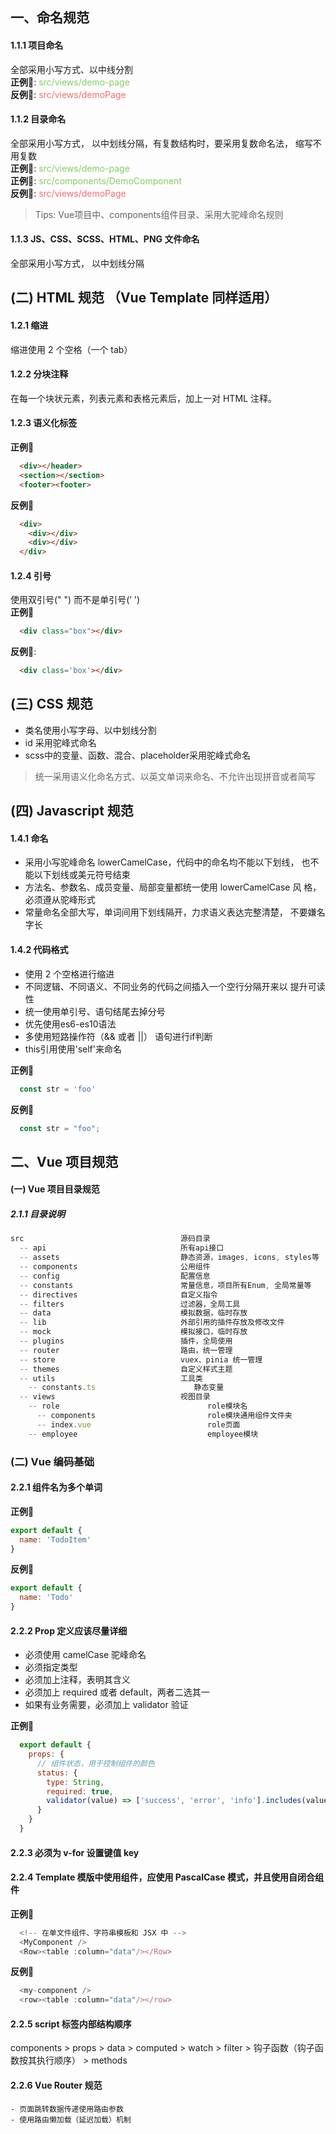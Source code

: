 <!-- ## 编码规范 (阿里) -->

## 一、命名规范

  #### 1.1.1 项目命名
  全部采用小写方式、以中线分割  
  **正例🌰**: <font color="#85ce61">src/views/demo-page</font>  
  **反例🌰**: <font color="#f56c6c">src/views/demoPage</font>  

  #### 1.1.2 目录命名
  全部采用小写方式， 以中划线分隔，有复数结构时，要采用复数命名法， 缩写不用复数  
  **正例🌰**: <font color="#85ce61">src/views/demo-page</font>  
  **正例🌰**: <font color="#85ce61">src/components/DemoComponent</font>  
  **反例🌰**: <font color="#f56c6c">src/views/demoPage</font>  
  > Tips: Vue项目中、components组件目录、采用大驼峰命名规则

  #### 1.1.3 JS、CSS、SCSS、HTML、PNG 文件命名
  全部采用小写方式， 以中划线分隔


## (二) HTML 规范 （Vue Template 同样适用）
  #### 1.2.1 缩进
  缩进使用 2 个空格（一个 tab）

  #### 1.2.2 分块注释
  在每一个块状元素，列表元素和表格元素后，加上一对 HTML 注释。

  #### 1.2.3 语义化标签
  
  **正例🌰**
  ```html
    <div></header>
    <section></section>
    <footer><footer>
  ```

  **反例🌰**
  ```html
    <div>
      <div></div>
      <div></div>
    </div>
  ```

  #### 1.2.4 引号
  使用双引号(" ") 而不是单引号(’ ')   
  **正例🌰**
  ```html
    <div class="box"></div>
  ```

  **反例🌰**:
  ```html
    <div class='box'></div>
  ```

## (三) CSS 规范
  - 类名使用小写字母、以中划线分割
  - id 采用驼峰式命名
  - scss中的变量、函数、混合、placeholder采用驼峰式命名

> 统一采用语义化命名方式、以英文单词来命名、不允许出现拼音或者简写


## (四) Javascript 规范
  #### 1.4.1 命名
  - 采用小写驼峰命名 lowerCamelCase，代码中的命名均不能以下划线， 也不能以下划线或美元符号结束
  - 方法名、参数名、成员变量、局部变量都统一使用 lowerCamelCase 风 格，必须遵从驼峰形式
  - 常量命名全部大写，单词间用下划线隔开，力求语义表达完整清楚， 不要嫌名字长
  
  #### 1.4.2 代码格式
  - 使用 2 个空格进行缩进
  - 不同逻辑、不同语义、不同业务的代码之间插入一个空行分隔开来以 提升可读性
  - 统一使用单引号、语句结尾去掉分号
  - 优先使用es6-es10语法
  - 多使用短路操作符（&& 或者 ||） 语句进行if判断
  - this引用使用'self'来命名


  **正例🌰**
  ```javascript
    const str = 'foo'
  ```
  **反例🌰**
  ```javascript
    const str = "foo";
  ```


## 二、Vue 项目规范

   #### (一) Vue 项目目录规范
  
  ##### 2.1.1 目录说明
  ```javascript
  src                                   源码目录
    -- api                              所有api接口
    -- assets                           静态资源，images, icons, styles等
    -- components                       公用组件
    -- config                           配置信息
    -- constants                        常量信息，项目所有Enum, 全局常量等
    -- directives                       自定义指令
    -- filters                          过滤器，全局工具
    -- data                             模拟数据，临时存放
    -- lib                              外部引用的插件存放及修改文件
    -- mock                             模拟接口，临时存放
    -- plugins                          插件，全局使用
    -- router                           路由，统一管理
    -- store                            vuex、pinia 统一管理
    -- themes                           自定义样式主题
    -- utils                            工具类
      -- constants.ts                      静态变量
    -- views                            视图目录
      -- role                                 role模块名
        -- components                         role模块通用组件文件夹
        -- index.vue                          role页面
      -- employee                             employee模块
  ```
  ### (二) Vue 编码基础
  #### 2.2.1 组件名为多个单词
  **正例🌰**
  ```javascript
  export default {
    name: 'TodoItem'
  }
  ```
  **反例🌰**
  ```javascript
  export default {
    name: 'Todo'
  }
  ```

  #### 2.2.2 Prop 定义应该尽量详细
  - 必须使用 camelCase 驼峰命名
  - 必须指定类型
  - 必须加上注释，表明其含义
  - 必须加上 required 或者 default，两者二选其一
  - 如果有业务需要，必须加上 validator 验证

  **正例🌰**
  ```javascript
    export default {
      props: {
        // 组件状态，用于控制组件的颜色
        status: {
          type: String,
          required: true,
          validator(value) => ['success', 'error', 'info'].includes(value)
        }
      }
    }
  ```

  #### 2.2.3 必须为 v-for 设置键值 key
  #### 2.2.4 Template 模版中使用组件，应使用 PascalCase 模式，并且使用自闭合组件
  **正例🌰**
  ```javascript
    <!-- 在单文件组件、字符串模板和 JSX 中 -->
    <MyComponent />
    <Row><table :column="data"/></Row>
  ```
  **反例🌰**
  ```javascript
    <my-component />
    <row><table :column="data"/></row>
  ```
  #### 2.2.5 script 标签内部结构顺序
  components > props > data > computed > watch > filter > 钩子函数（钩子函数按其执行顺序） > methods

  #### 2.2.6 Vue Router 规范
    - 页面跳转数据传递使用路由参数
    - 使用路由懒加载（延迟加载）机制
  